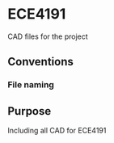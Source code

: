 # ECE4191
CAD files for the project

## Conventions
### File naming

### 


## Purpose
Including all CAD for ECE4191

